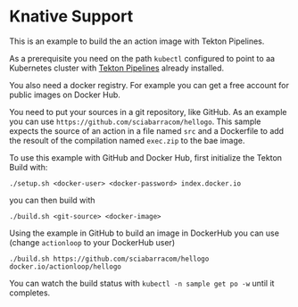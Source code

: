 # Knative Support

This is an example to build the an action image with Tekton Pipelines.

As a prerequisite you need on the path `kubectl` configured to point to aa Kubernetes cluster with [Tekton Pipelines](https://github.com/tektoncd/pipeline/blob/master/docs/install.md) already installed.
 
You also need a  docker registry. For example you can get a free account for public images on Docker Hub.

You need to put your sources in a git repository, like GitHub. As an example you can use `https://github.com/sciabarracom/hellogo`. This sample expects the source of an action in a file named `src` and a Dockerfile to add the resoult of the compilation named `exec.zip` to the bae image.

To use this example with GitHub and Docker Hub, first initialize the Tekton Build with:

`./setup.sh <docker-user> <docker-password> index.docker.io`

you can then build with 

`./build.sh <git-source> <docker-image>`

Using the example in GitHub to build an image in DockerHub you can use (change `actionloop` to your DockerHub user)

`./build.sh https://github.com/sciabarracom/hellogo docker.io/actionloop/hellogo`

You can watch the build status with `kubectl -n sample get po -w` until it completes.
